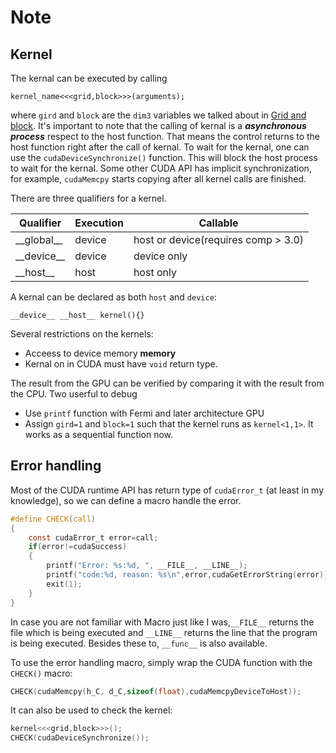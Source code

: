# Note

## Kernel
The kernal can be executed by calling
```
kernel_name<<<grid,block>>>(arguments);
```
where `gird` and `block` are the `dim3` variables we talked about in [Grid and block](../grid_and_block/README.md). It's important to note that the calling of kernal is a **_asynchronous process_** respect to the host function. That means the control returns to the host function right after the call of kernal. To wait for the kernal, one can use the `cudaDeviceSynchronize()` function. This will block the host process to wait for the kernal. Some other CUDA API has implicit synchronization, for example, `cudaMemcpy` starts copying after all kernel calls are finished.

There are three qualifiers for a kernel.

| Qualifier      | Execution | Callable                            |
| ---            | ---       | ---                                 |
| \_\_global\_\_ | device    | host or device(requires comp > 3.0) |
| \_\_device\_\_ | device    | device only                         |
| \_\_host\_\_   | host      | host only                           |

A kernal can be declared as both `host` and `device`:
```
__device__ __host__ kernel(){}
```
Several restrictions on the kernels:
- Acceess to device memory **memory**
- Kernal on in CUDA must have `void` return type. 

The result from the GPU can be verified by comparing it with the result from the CPU. Two userful to debug
- Use `printf` function with Fermi and later architecture GPU
- Assign `gird=1` and `block=1` such that the kernel runs as `kernel<1,1>`. It works as a sequential function now.

## Error handling
Most of the CUDA runtime API has return type of `cudaError_t` (at least in my knowledge), so we can define a macro handle the error.
```c
#define CHECK(call)
{
	const cudaError_t error=call;
	if(error!=cudaSuccess)
	{
		printf("Error: %s:%d, ", __FILE__, __LINE__);
		printf("code:%d, reason: %s\n",error,cudaGetErrorString(error));
		exit(1);
	}
}
```
In case you are not familiar with Macro just like I was,`__FILE__` returns the file which is being executed and `__LINE__` returns the line that the program is being executed. Besides these to, `__func__` is also available.

To use the error handling macro, simply wrap the CUDA function with the `CHECK()` macro:
```C
CHECK(cudaMemcpy(h_C, d_C,sizeof(float),cudaMemcpyDeviceToHost));
```
It can also be used to check the kernel:
```C
kernel<<<grid,block>>>();
CHECK(cudaDeviceSynchronize());
```

